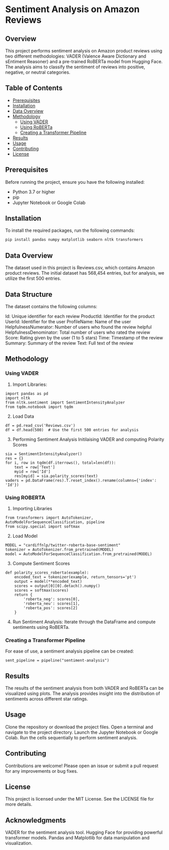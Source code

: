 # Sentiment Analysis on Amazon Reviews

## Overview
This project performs sentiment analysis on Amazon product reviews using two different methodologies: VADER (Valence Aware Dictionary and sEntiment Reasoner) and a pre-trained RoBERTa model from Hugging Face. The analysis aims to classify the sentiment of reviews into positive, negative, or neutral categories.

## Table of Contents
- [Prerequisites](#prerequisites)
- [Installation](#installation)
- [Data Overview](#data-overview)
- [Methodology](#methodology)
  - [Using VADER](#using-vader)
  - [Using RoBERTa](#using-roberta)
  - [Creating a Transformer Pipeline](#creating-a-transformer-pipeline)
- [Results](#results)
- [Usage](#usage)
- [Contributing](#contributing)
- [License](#license)

## Prerequisites
Before running the project, ensure you have the following installed:

- Python 3.7 or higher
- pip
- Jupyter Notebook or Google Colab

## Installation
To install the required packages, run the following commands:

```bash
pip install pandas numpy matplotlib seaborn nltk transformers
```
## Data Overview
The dataset used in this project is Reviews.csv, which contains Amazon product reviews. The initial dataset has 568,454 entries, but for analysis, we utilize the first 500 entries.

## Data Structure
The dataset contains the following columns:

Id: Unique identifier for each review
ProductId: Identifier for the product
UserId: Identifier for the user
ProfileName: Name of the user
HelpfulnessNumerator: Number of users who found the review helpful
HelpfulnessDenominator: Total number of users who rated the review
Score: Rating given by the user (1 to 5 stars)
Time: Timestamp of the review
Summary: Summary of the review
Text: Full text of the review

## Methodology
### Using VADER
1. Import Libraries:
```
import pandas as pd
import nltk
from nltk.sentiment import SentimentIntensityAnalyzer
from tqdm.notebook import tqdm
```
2. Load Data
```
df = pd.read_csv('Reviews.csv')
df = df.head(500)  # Use the first 500 entries for analysis
```
3. Performing Sentiment Analysis
Initilaising VADER and computing Polarity Scores
```
sia = SentimentIntensityAnalyzer()
res = {}
for i, row in tqdm(df.iterrows(), total=len(df)):
    text = row['Text']
    myid = row['Id']
    res[myid] = sia.polarity_scores(text)
vaders = pd.DataFrame(res).T.reset_index().rename(columns={'index': 'Id'})
```
### Using ROBERTA
1. Importing Libraries
```
from transformers import AutoTokenizer, AutoModelForSequenceClassification, pipeline
from scipy.special import softmax
```
2. Load Model
```
MODEL = "cardiffnlp/twitter-roberta-base-sentiment"
tokenizer = AutoTokenizer.from_pretrained(MODEL)
model = AutoModelForSequenceClassification.from_pretrained(MODEL)
```
3. Compute Sentiment Scores
```
def polarity_scores_roberta(example):
    encoded_text = tokenizer(example, return_tensors='pt')
    output = model(**encoded_text)
    scores = output[0][0].detach().numpy()
    scores = softmax(scores)
    return {
        'roberta_neg': scores[0],
        'roberta_neu': scores[1],
        'roberta_pos': scores[2]
    }
```
4. Run Sentiment Analysis:
Iterate through the DataFrame and compute sentiments using RoBERTa.

### Creating a Transformer Pipeline
For ease of use, a sentiment analysis pipeline can be created:
```
sent_pipeline = pipeline("sentiment-analysis")
```

## Results
The results of the sentiment analysis from both VADER and RoBERTa can be visualized using plots. The analysis provides insight into the distribution of sentiments across different star ratings.

## Usage
Clone the repository or download the project files.
Open a terminal and navigate to the project directory.
Launch the Jupyter Notebook or Google Colab.
Run the cells sequentially to perform sentiment analysis.

## Contributing
Contributions are welcome! Please open an issue or submit a pull request for any improvements or bug fixes.

## License
This project is licensed under the MIT License. See the LICENSE file for more details.

## Acknowledgments
VADER for the sentiment analysis tool.
Hugging Face for providing powerful transformer models.
Pandas and Matplotlib for data manipulation and visualization.
